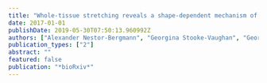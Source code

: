 ```yaml
---
title: "Whole-tissue stretching reveals a shape-dependent mechanism of orienting the mitotic spindle and a role for mechanical stress in cueing mitosis"
date: 2017-01-01
publishDate: 2019-05-30T07:50:13.960992Z
authors: ["Alexander Nestor-Bergmann", "Georgina Stooke-Vaughan", "Georgina Goddard", "Tobias Starborg", "Oliver Eskild Jensen", "Sarah Woolner"]
publication_types: ["2"]
abstract: ""
featured: false
publication: "*bioRxiv*"
---
```


